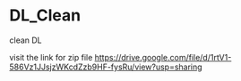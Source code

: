 # DL_Clean
clean DL


visit the link for zip file https://drive.google.com/file/d/1rtV1-586Vz1JJsjzWKcdZzb9HF-fysRu/view?usp=sharing
